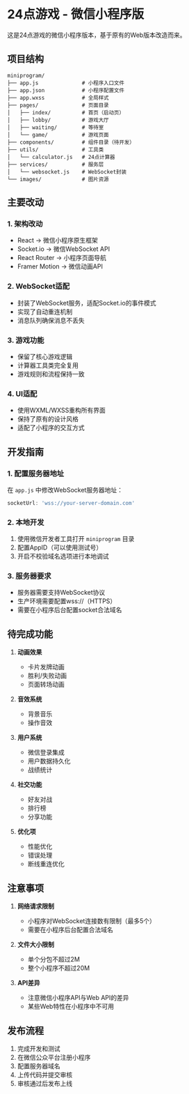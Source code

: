 # 24点游戏 - 微信小程序版

这是24点游戏的微信小程序版本，基于原有的Web版本改造而来。

## 项目结构

```
miniprogram/
├── app.js              # 小程序入口文件
├── app.json            # 小程序配置文件
├── app.wxss            # 全局样式
├── pages/              # 页面目录
│   ├── index/          # 首页（启动页）
│   ├── lobby/          # 游戏大厅
│   ├── waiting/        # 等待室
│   └── game/           # 游戏页面
├── components/         # 组件目录（待开发）
├── utils/              # 工具类
│   └── calculator.js   # 24点计算器
├── services/           # 服务层
│   └── websocket.js    # WebSocket封装
└── images/             # 图片资源

```

## 主要改动

### 1. 架构改动
- React → 微信小程序原生框架
- Socket.io → 微信WebSocket API
- React Router → 小程序页面导航
- Framer Motion → 微信动画API

### 2. WebSocket适配
- 封装了WebSocket服务，适配Socket.io的事件模式
- 实现了自动重连机制
- 消息队列确保消息不丢失

### 3. 游戏功能
- 保留了核心游戏逻辑
- 计算器工具类完全复用
- 游戏规则和流程保持一致

### 4. UI适配
- 使用WXML/WXSS重构所有界面
- 保持了原有的设计风格
- 适配了小程序的交互方式

## 开发指南

### 1. 配置服务器地址
在 `app.js` 中修改WebSocket服务器地址：
```javascript
socketUrl: 'wss://your-server-domain.com'
```

### 2. 本地开发
1. 使用微信开发者工具打开 `miniprogram` 目录
2. 配置AppID（可以使用测试号）
3. 开启不校验域名选项进行本地调试

### 3. 服务器要求
- 服务器需要支持WebSocket协议
- 生产环境需要配置wss://（HTTPS）
- 需要在小程序后台配置socket合法域名

## 待完成功能

1. **动画效果**
   - 卡片发牌动画
   - 胜利/失败动画
   - 页面转场动画

2. **音效系统**
   - 背景音乐
   - 操作音效

3. **用户系统**
   - 微信登录集成
   - 用户数据持久化
   - 战绩统计

4. **社交功能**
   - 好友对战
   - 排行榜
   - 分享功能

5. **优化项**
   - 性能优化
   - 错误处理
   - 断线重连优化

## 注意事项

1. **网络请求限制**
   - 小程序对WebSocket连接数有限制（最多5个）
   - 需要在小程序后台配置合法域名

2. **文件大小限制**
   - 单个分包不超过2M
   - 整个小程序不超过20M

3. **API差异**
   - 注意微信小程序API与Web API的差异
   - 某些Web特性在小程序中不可用

## 发布流程

1. 完成开发和测试
2. 在微信公众平台注册小程序
3. 配置服务器域名
4. 上传代码并提交审核
5. 审核通过后发布上线